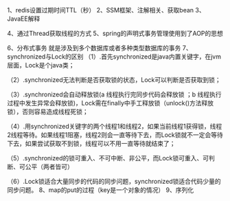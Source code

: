 1、redis设置过期时间TTL（秒）
2、SSM框架、注解相关、获取bean
3、JavaEE解释

4、通过Thread获取线程的方式
5、spring的声明式事务管理使用到了AOP的思想


6、分布式事务
就是涉及到多个数据库或者多种类型数据库的事务
7、synchronized与Lock的区别
（1）.首先synchronized是java内置关键字，在jvm层面，Lock是个java类；

（2）.synchronized无法判断是否获取锁的状态，Lock可以判断是否获取到锁；

（3）.synchronized会自动释放锁(a 线程执行完同步代码会释放锁 ；b 线程执行过程中发生异常会释放锁)，Lock需在finally中手工释放锁（unlock()方法释放锁），否则容易造成线程死锁；

（4）.用synchronized关键字的两个线程1和线程2，如果当前线程1获得锁，线程2线程等待。如果线程1阻塞，线程2则会一直等待下去，而Lock锁就不一定会等待下去，如果尝试获取不到锁，线程可以不用一直等待就结束了；

（5）.synchronized的锁可重入、不可中断、非公平，而Lock锁可重入、可判断、可公平（两者皆可）

（6）.Lock锁适合大量同步的代码的同步问题，synchronized锁适合代码少量的同步问题。
8、map的put的过程（key是一个对象的情况）
9、序列化



